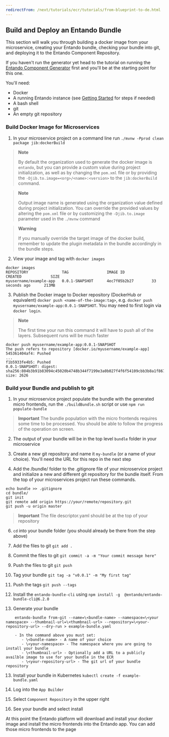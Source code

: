 ```yaml
---
redirectFrom: /next/tutorials/ecr/tutorials/from-blueprint-to-de.html
---
```


## Build and Deploy an Entando Bundle
This section will walk you through building a docker image from your microservice, creating your Entando bundle, checking your bundle into git, and deploying it to the Entando Component Repository.

If you haven't run the generator yet head to the tutorial on running the [Entando Component Generator](./generate-microservices-and-micro-frontends.md) first and you'll be at the starting point for this one.

You'll need:
  - Docker
  - A running Entando instance (see [Getting Started](../../docs/getting-started) for steps if needed)
  - A bash shell
  - git
  - An empty git repository

### Build Docker Image for Microservices
1. In your microservice project on a command line run `./mvnw -Pprod clean package jib:dockerBuild`

> **Note**
>
> By default the organization used to generate the docker image is `entando`, but you can provide a custom value during project initialization, as well as by changing the `pom.xml` file or by providing the `-Djib.to.image=<org>/<name>:<version>` to the `jib:dockerBuild` command.

> **Note**
>
> Output image name is generated using the organization value defined during project initialization. You can override the provided values by altering the `pom.xml` file or by customizing the `-Djib.to.image` parameter used in the `./mvnw` command

> **Warning**
>
> If you manually override the target image of the docker build, remember to update the plugin metadata in the bundle accordingly in the bundle steps.

2. View your image and tag with `docker images`
```
docker images
REPOSITORY               TAG                 IMAGE ID            CREATED             SIZE
myusername/example-app   0.0.1-SNAPSHOT      4ec7f05b2b27        33 seconds ago      213MB
```

3. Publish the Docker image to Docker repository (DockerHub or equivalent) `docker push <name-of-the-image:tag>`, e.g. `docker push myusername/example-app:0.0.1-SNAPSHOT`. You may need to first login via `docker login`.
  > **Note**
  >
  > The first time your run this command it will have to push all of the layers. Subsequent runs will be much faster

  ```
 docker push myusername/example-app:0.0.1-SNAPSHOT
The push refers to repository [docker.io/myusername/example-app]
545361404af4: Pushed
...
f1b5933fe4b5: Pushed
0.0.1-SNAPSHOT: digest: sha256:804b3b91b83094c45020b4748b344f7199e3a0b027f4f6f54109cbb3b8a1f867 size: 2626
```

### Build your Bundle and publish to git
1. In your microservice project populate the bundle with the generated micro frontends, run the `./buildBundle.sh` script or use `npm run populate-bundle`

> **Important**
> The bundle population with the micro frontends requires some time to be processed. You should be able to follow the progress of the operation on screen.

2. The output of your bundle will be in the top level `bundle` folder in your microservice

3. Create a new git repository and name it `my-bundle` (or a name of your choice). You'll need the URL for this repo in the next step

7. Add the /bundle/ folder to the .gitignore file of your microservice project and initialize a new and different git repository for the bundle itself. From the top of your microservices project run these commands.
```
echo bundle >> .gitignore
cd bundle/
git init
git remote add origin https://your/remote/repository.git
git push -u origin master

```

> **Important**
> The file descriptor.yaml should be at the top of your repository

6. `cd` into your bundle folder (you should already be there from the step above)

6. Add the files to git `git add .`

7. Commit the files to git `git commit -a -m "Your commit message here"`

8. Push the files to git `git push`

9. Tag your bundle `git tag -a "v0.0.1" -m "My first tag"`

10. Push the tags `git push --tags`

11. Install the `entando-bundle-cli` using `npm install -g  @entando/entando-bundle-cli@6.2.0`

12. Generate your bundle

```
    entando-bundle from-git --name=\<bundle-name> --namespace=\<your namespace> --thumbnail-url=\<thumbnail-url> --repository=\<your-repository-url> --dry-run > example-bundle.yaml
```
```
    - In the command above you must set:
       - \<bundle-name> - A name of your choice
       - \<your-namespace> - The namespace where you are going to install your bundle
       - \<thumbnail-url> - Optionally add a URL to a publicly availble image to use for your bundle in the ECR
       - \<your-repository-url> - The git url of your bundle repository
```

13. Install your bundle in Kubernetes `kubectl create -f example-bundle.yaml`

14. Log into the `App Builder`

15. Select `Component Repository` in the upper right

16. See your bundle and select install

At this point the Entando platform will download and install your docker image and install the micro frontends into the Entando app. You can add those micro frontends to the page
